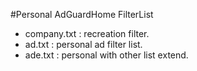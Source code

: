 #Personal AdGuardHome FilterList
- company.txt : recreation filter.
- ad.txt : personal ad filter list.
- ade.txt : personal with other list extend.
